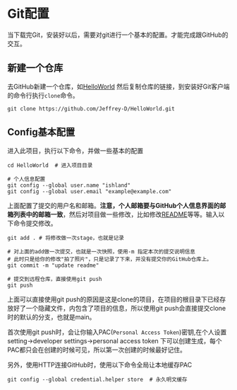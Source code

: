 # Git配置

当下载完Git，安装好以后，需要对git进行一个基本的配置。才能完成跟GitHub的交互。
## 新建一个仓库
去GitHub新建一个仓库，如[HelloWorld](https://github.com/Jeffrey-D/HelloWorld.git)
然后复制仓库的链接，到安装好Git客户端的命令行执行`clone`命令。
```
git clone https://github.com/Jeffrey-D/HelloWorld.git
```
## Config基本配置
进入此项目，执行以下命令，并做一些基本的配置

```shell
cd HelloWorld  # 进入项目目录

# 个人信息配置
git config --global user.name "ishland"
git config --global user.email "example@example.com"
```
上面配置了提交的用户名和邮箱。**注意，个人邮箱要与GitHub个人信息界面的邮箱列表中的邮箱一致**，然后对项目做一些修改，比如修改[README](../README.md)等等。输入以下命令提交修改。
```shell
git add . # 将修改做一次stage，也就是记录

# 对上面的add做一次提交，也就是一次快照，使用-m 指定本次的提交说明信息
# 此时只是给你的修改"拍了照片"，只是记录了下来，并没有提交你的GitHub仓库上。
git commit -m "update readme" 

# 提交到远程仓库，直接使用git push
git push
```
上面可以直接使用git push的原因是这是clone的项目，在项目的根目录下已经存放好了一个隐藏文件，内包含了项目的信息，所以使用git push会直接提交clone时的默认的分支，也就是main。

首次使用git push时，会让你输入PAC(`Personal Access Token`)密钥,在个人设置setting->developer settings->personal access token 下可以创建生成，每个PAC都只会在创建的时候可见，所以第一次创建的时候最好记住。

另外，使用HTTP连接GitHub时，使用以下命令全局让本地缓存PAC
```
git config --global credential.helper store  # 永久明文缓存
```



